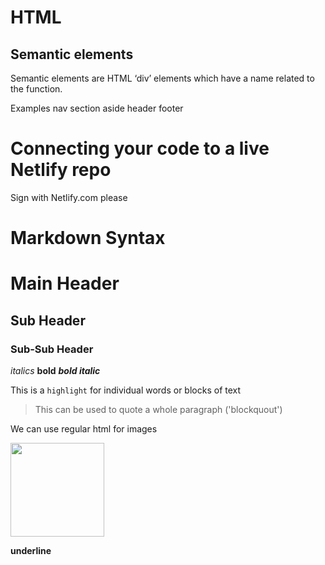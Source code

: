 # HTML
## Semantic elements
Semantic elements are HTML ‘div’ elements which have a name related to the function.


Examples
	nav	
	section
	aside
	header
	footer

# Connecting your code to a live Netlify repo

Sign with Netlify.com please

# Markdown Syntax

# Main Header
## Sub Header
### Sub-Sub Header

*italics*
**bold**
***bold italic***

This is a `highlight` for individual words or blocks of text

> This can be used to quote a whole paragraph ('blockquout')

We can use regular html for images

<img src="https://miro.medium.com/max/3200/1*0KFB17_NGTPB0XWyc4BSgQ.jpeg" width="150" />

__underline__
